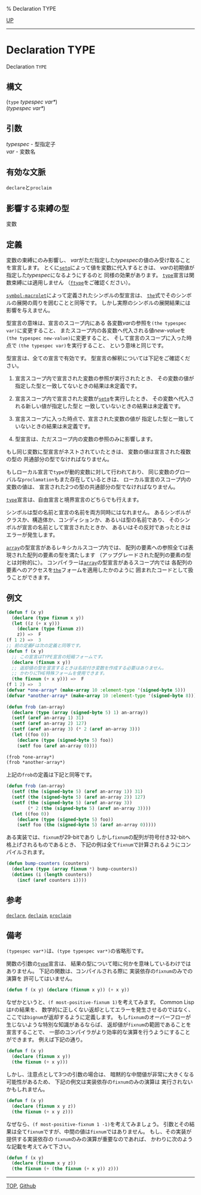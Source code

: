 % Declaration TYPE

[UP](3.8.html)  

---

# Declaration **TYPE**


Declaration `TYPE`


## 構文

(`type` *typespec* *var\**)  
(*typespec* *var\**)


## 引数

*typespec* - 型指定子  
*var* - 変数名


## 有効な文脈

`declare`と`proclaim`


## 影響する束縛の型

変数


## 定義

変数の束縛にのみ影響し、
*var*がただ指定した*typespec*の値のみ受け取ることを宣言します。
とくに[`setq`](5.3.setq.html)によって値を変数に代入するときは、
*var*の初期値が指定した*typespec*になるようにするのと
同様の効果があります。
[`type`](3.8.type.html)宣言は関数束縛には適用しません
（[`ftype`](3.8.ftype.html)をご確認ください）。

[`symbol-macrolet`](3.8.symbol-macrolet.html)によって定義されたシンボルの型宣言は、
[`the`](3.8.the.html)式でそのシンボルの展開の周りを囲むことと同等です。
しかし実際のシンボルの展開結果には影響を与えません。

型宣言の意味は、宣言のスコープ内にある
各変数*var*の参照を`(the typespec var)`に変更すること、
またスコープ内の各変数へ代入される値*new-value*を
`(the typespec new-value)`に変更すること、
そして宣言のスコープに入った時点で
`(the typespec var)`を実行すること、
という意味と同じです。

型宣言は、全ての宣言で有効です。
型宣言の解釈については下記をご確認ください。

1. 宣言スコープ内で宣言された変数の参照が実行されたとき、
その変数の値が指定した型と一致してないときの結果は未定義です。

2. 宣言スコープ内で宣言された変数が[`setq`](5.3.setq.html)を実行したとき、
その変数へ代入される新しい値が指定した型と
一致していないときの結果は未定義です。

3. 宣言スコープに入った時点で、宣言された変数の値が
指定した型と一致していないときの結果は未定義です。

4. 型宣言は、ただスコープ内の変数の参照のみに影響します。

もし同じ変数に型宣言がネストされていたときは、
変数の値は宣言された複数の型の
共通部分の型でなければなりません。

もしローカル宣言で`type`が動的変数に対して行われており、
同じ変数のグローバルな`proclamation`もまた存在しているときは、
ローカル宣言のスコープ内の変数の値は、
宣言された2つの型の共通部分の型でなければなりません。

[`type`](3.8.type.html)宣言は、自由宣言と境界宣言のどちらでも行えます。

シンボルは型の名前と宣言の名前を両方同時にはなれません。
あるシンボルがクラスか、構造体か、コンディションか、あるいは型の名前であり、
そのシンボルが宣言の名前として宣言されたときか、
あるいはその反対であったときはエラーが発生します。

[`array`](15.2.array.html)の型宣言があるレキシカルスコープ内では、
配列の要素への参照全ては表現された配列の要素の型を満たします
（アップグレードされた配列の要素の型とは対称的に）。
コンパイラーは[`array`](15.2.array.html)の型宣言があるスコープ内では
各配列の要素へのアクセスを[`the`](3.8.the.html)フォームを適用したかのように
囲まれたコードとして扱うことができます。


## 例文

```lisp
(defun f (x y)
  (declare (type fixnum x y))
  (let ((z (+ x y)))
    (declare (type fixnum z))
    z)) =>  F
(f 1 2) =>  3
;; 前の定義Fは次の定義と同等です。
(defun f (x y)
  ;; この宣言はTYPE宣言の短縮フォームです。
  (declare (fixnum x y))
  ;; 返却値の型を宣言するときは名前付き変数を作成する必要はありません。
  ;; かわりにTHE特殊フォームを使用できます。
  (the fixnum (+ x y))) =>  F
(f 1 2) =>  3
(defvar *one-array* (make-array 10 :element-type '(signed-byte 5)))
(defvar *another-array* (make-array 10 :element-type '(signed-byte 8)))
 
(defun frob (an-array)
  (declare (type (array (signed-byte 5) 1) an-array))
  (setf (aref an-array 1) 31)
  (setf (aref an-array 2) 127)
  (setf (aref an-array 3) (* 2 (aref an-array 3)))
  (let ((foo 0))
    (declare (type (signed-byte 5) foo))
    (setf foo (aref an-array 0))))
 
(frob *one-array*)
(frob *another-array*)
```

上記の`frob`の定義は下記と同等です。

```lisp
(defun frob (an-array)
  (setf (the (signed-byte 5) (aref an-array 1)) 31)
  (setf (the (signed-byte 5) (aref an-array 2)) 127)
  (setf (the (signed-byte 5) (aref an-array 3))
        (* 2 (the (signed-byte 5) (aref an-array 3))))
  (let ((foo 0))
    (declare (type (signed-byte 5) foo))
    (setf foo (the (signed-byte 5) (aref an-array 0)))))
```

ある実装では、`fixnum`が29-bitであり
しかし`fixnum`の配列が符号付き32-bitへ格上げされるものであるとき、
下記の例は全て`fixnum`で計算されるようにコンパイルされます。

```lisp
(defun bump-counters (counters)
  (declare (type (array fixnum *) bump-counters))
  (dotimes (i (length counters))
    (incf (aref counters i))))
```


## 参考

[`declare`](3.8.declare.html),
[`declaim`](3.8.declaim.html),
[`proclaim`](3.8.proclaim.html)


## 備考

`(typespec var*)`は、`(type typespec var*)`の省略形です。

関数の引数の[`type`](3.8.type.html)宣言は、
結果の型について暗に何かを意味しているわけではありません。
下記の関数は、コンパイルされる際に
実装依存の`fixnum`のみでの演算を
許可してはいません。

```lisp
(defun f (x y) (declare (fixnum x y)) (+ x y))
```

なぜかというと、`(f most-positive-fixnum 1)`を考えてみます。
Common Lispは`F`の結果を、
数学的に正しくない返却としてエラーを発生させるのではなく、
ここでは`bignum`が返却するように定義します。
もし`fixnum`のオーバーフローが生じないような特別な知識があるならば、
返却値が`fixnum`の範囲であることを宣言することで、
一部のコンパイラがより効率的な演算を行うようにすることができます。
例えば下記の通り。

```lisp
(defun f (x y)
  (declare (fixnum x y))
  (the fixnum (+ x y)))
```

しかし、注意点として3つの引数の場合は、
暗黙的な中間値が非常に大きくなる可能性があるため、
下記の例文は実装依存の`fixnum`のみの演算は
実行されないかもしれません。

```lisp
(defun f (x y)
  (declare (fixnum x y z))
  (the fixnum (+ x y z)))
```

なぜなら、`(f most-positive-fixnum 1 -1)`を考えてみましょう。
引数とその結果は全て`fixnum`ですが、中間の値は`fixnum`ではありません。
もし、その実装が提供する実装依存の
`fixnum`のみの演算が重要なのであれば、
かわりに次のような記載を考えてみて下さい。

```lisp
(defun f (x y)
  (declare (fixnum x y z))
  (the fixnum (+ (the fixnum (+ x y)) z)))
```


---
[TOP](index.html),  [Github](https://github.com/nptcl/npt-japanese)


